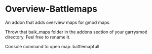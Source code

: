 # Overview-Battlemaps
An addon that adds overview maps for gmod maps.

Throw that baik_maps folder in the addons section of your garrysmod directory. Feel free to rename it.

Console command to open map: battlemapfull
